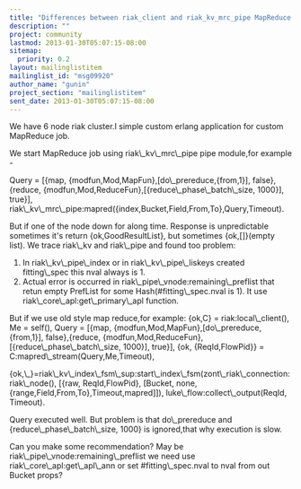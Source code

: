 ```yaml
---
title: "Differences between riak_client and riak_kv_mrc_pipe MapReduce when	one node is down."
description: ""
project: community
lastmod: 2013-01-30T05:07:15-08:00
sitemap:
  priority: 0.2
layout: mailinglistitem
mailinglist_id: "msg09920"
author_name: "gunin"
project_section: "mailinglistitem"
sent_date: 2013-01-30T05:07:15-08:00
---
```



We have 6 node riak cluster.I simple custom erlang application for custom 
MapReduce job.

We start MapReduce job using riak\\_kv\\_mrc\\_pipe pipe module,for example - 

Query = [{map, {modfun,Mod,MapFun},[do\\_prereduce,{from,1}], false},{reduce, 
{modfun,Mod,ReduceFun},[{reduce\\_phase\\_batch\\_size, 1000}], true}],
riak\\_kv\\_mrc\\_pipe:mapred({index,Bucket,Field,From,To},Query,Timeout).

But if one of the node down for along time. Response is unpredictable sometimes 
it's return {ok,GoodResultList}, but sometimes {ok,[]}(empty list).
We trace riak\\_kv and riak\\_pipe and found too problem:
1. In riak\\_kv\\_pipe\\_index or in riak\\_kv\\_pipe\\_liskeys created fitting\\_spec this 
nval always is 1.
2. Actual error is occurred in riak\\_pipe\\_vnode:remaining\\_preflist that retun 
empty PrefList for some Hash(#fitting\\_spec.nval is 1). It use 
riak\\_core\\_apl:get\\_primary\\_apl function.

But if we use old style map reduce,for example:
 {ok,C} = riak:local\\_client(),
 Me = self(),
 Query = [{map, {modfun,Mod,MapFun},[do\\_prereduce,{from,1}], 
false},{reduce, {modfun,Mod,ReduceFun},[{reduce\\_phase\\_batch\\_size, 1000}], 
true}],
 {ok, {ReqId,FlowPid}} = C:mapred\\_stream(Query,Me,Timeout),
 
{ok,\\_}=riak\\_kv\\_index\\_fsm\\_sup:start\\_index\\_fsm(zont\\_riak\\_connection:riak\\_node(), 
[{raw, ReqId,FlowPid}, [Bucket, none,{range,Field,From,To},Timeout,mapred]]),
 luke\\_flow:collect\\_output(ReqId, Timeout).

Query executed well. But problem is that do\\_prereduce and 
{reduce\\_phase\\_batch\\_size, 1000} is ignored,that why execution is slow.


Can you make some recommendation? May be riak\\_pipe\\_vnode:remaining\\_preflist we 
need use riak\\_core\\_apl:get\\_apl\\_ann or set #fitting\\_spec.nval to nval from out 
Bucket props?

